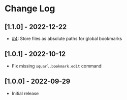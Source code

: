 # Change Log

## [1.1.0] - 2022-12-22

- [#4](https://github.com/estruyf/vscode-squarl/issues/4): Store files as absolute paths for global bookmarks

## [1.0.1] - 2022-10-12

- Fix missing `squarl.bookmark.edit` command

## [1.0.0] - 2022-09-29

- Initial release